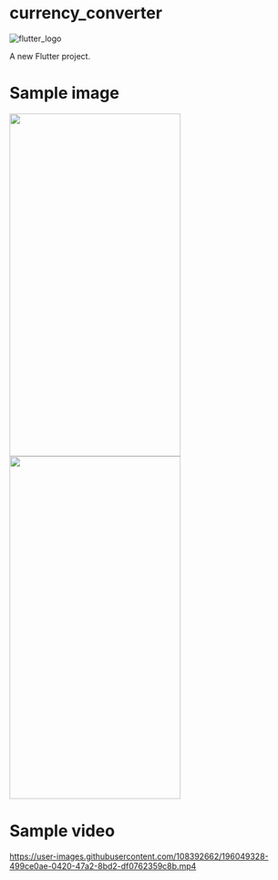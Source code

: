 # currency_converter

![flutter_logo](https://user-images.githubusercontent.com/108392662/191526508-39a3a0f1-41b4-46b1-82a2-0754eac264c5.png)

A new Flutter project.


# Sample image

<img src="https://user-images.githubusercontent.com/108392662/196049286-cb2bc5cf-28c3-42c2-90fb-0dea9d58d9cb.jpg"  width="300" height="600">
<img src="https://user-images.githubusercontent.com/108392662/196049291-22d1c2ec-f439-493b-a14d-0cb97b003d98.jpg"  width="300" height="600">


# Sample video

https://user-images.githubusercontent.com/108392662/196049328-499ce0ae-0420-47a2-8bd2-df0762359c8b.mp4

